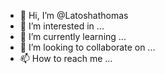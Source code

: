 - 👋 Hi, I’m @Latoshathomas
- 👀 I’m interested in ...
- 🌱 I’m currently learning ...
- 💞️ I’m looking to collaborate on ...
- 📫 How to reach me ...

<!---
Latoshathomas/Latoshathomas is a ✨ special ✨ repository because its `README.md` (this file) appears on your GitHub profile.
You can click the Preview link to take a look at your changes.
--->
